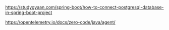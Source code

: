 
https://studygyaan.com/spring-boot/how-to-connect-postgresql-database-in-spring-boot-project

https://opentelemetry.io/docs/zero-code/java/agent/